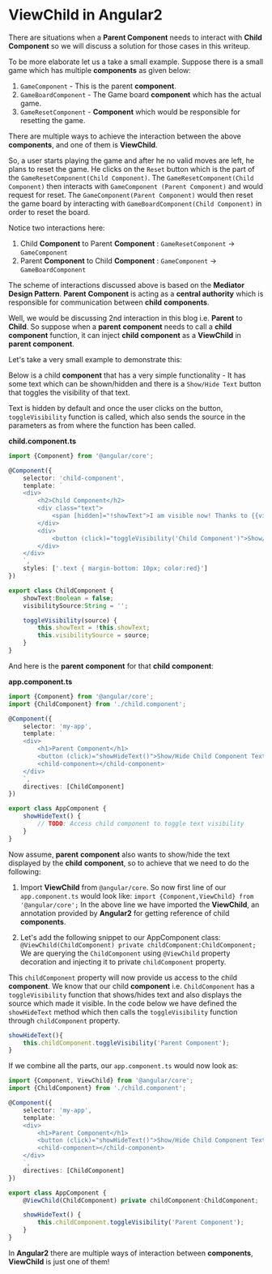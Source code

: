 # ViewChild in Angular2

There are situations when a **Parent Component** needs to interact with **Child Component** so we will discuss a solution for 
those cases in this writeup.

To be more elaborate let us a take a small example. Suppose there is a small game which has multiple **components** as given below:

1. `GameComponent` - This is the parent **component**.
2. `GameBoardComponent` - The Game board **component** which has the actual game.
3. `GameResetComponent` - **Component** which would be responsible for resetting the game.

There are multiple ways to achieve the interaction between the above **components**, and one of them is **ViewChild**.

So, a user starts playing the game and after he no valid moves are left, he plans to reset the game. He clicks on the `Reset` 
button which is the part of the `GameResetComponent(Child Component)`. The `GameResetComponent(Child Component)` then 
interacts with `GameComponent (Parent Component)` and would request for reset. The `GameComponent(Parent Component)` would 
then reset the game board by interacting with `GameBoardComponent(Child Component)` in order to reset the board.

Notice two interactions here:

1. Child **Component** to Parent **Component** : `GameResetComponent` -> `GameComponent`
2. Parent **Component** to Child **Component** : `GameComponent` -> `GameBoardComponent`

The scheme of interactions discussed above is based on the **Mediator Design Pattern**. **Parent** **Component** is acting as a 
**central authority** which is responsible for communication between **child** **components**.

Well, we would be discussing 2nd interaction in this blog i.e. **Parent** to **Child**. So suppose when a **parent** **component** needs 
to call a **child** **component** function, it can inject **child** **component** as a **ViewChild** in **parent component**.

Let's take a very small example to demonstrate this:

Below is a child **component** that has a very simple functionality - It has some text which can be shown/hidden and there is a `Show/Hide Text` 
button that toggles the visibility of that text.

Text is hidden by default and once the user clicks on the button, `toggleVisibility` function is called, which also sends the source in the 
parameters as from where the function has been called.

**child.component.ts**
```TypeScript
import {Component} from '@angular/core';

@Component({
    selector: 'child-component',
    template: `
    <div>
        <h2>Child Component</h2>
        <div class="text">
            <span [hidden]="!showText">I am visible now! Thanks to {{visibilitySource}}</span>
        </div>
        <div>
            <button (click)="toggleVisibility('Child Component')">Show/Hide Text</button>
        </div>
    </div>
    `,
    styles: ['.text { margin-bottom: 10px; color:red}']
})

export class ChildComponent {
    showText:Boolean = false;
    visibilitySource:String = '';

    toggleVisibility(source) {
        this.showText = !this.showText;
        this.visibilitySource = source;
    }
}
```

And here is the **parent** **component** for that **child** **component**:

**app.component.ts**
```TypeScript
import {Component} from '@angular/core';
import {ChildComponent} from './child.component';

@Component({
    selector: 'my-app',
    template: `
    <div>
        <h1>Parent Component</h1>
        <button (click)="showHideText()">Show/Hide Child Component Text</button>
        <child-component></child-component>
    </div>
    `,
    directives: [ChildComponent]
})

export class AppComponent {
    showHideText() {
        // TODO: Access child component to toggle text visibility
    }
}
```

Now assume, **parent** **component** also wants to show/hide the text displayed by the **child** **component**, so to achieve that we need to do 
the following:

1. Import **ViewChild** from `@angular/core`. So now first line of our `app.component.ts` would look like:
    `import {Component,ViewChild} from '@angular/core';`
    In the above line we have imported the **ViewChild**, an annotation provided by **Angular2** for getting reference of child **components**.

2. Let's add the following snippet to our AppComponent class:
    `@ViewChild(ChildComponent) private childComponent:ChildComponent;`
    We are querying the `ChildComponent` using `@ViewChild` property decoration and injecting it to private `childComponent` property.

This `childComponent` property will now provide us access to the child **component**. We know that our child **component** i.e. `ChildComponent` 
has a `toggleVisibility` function that shows/hides text and also displays the source which made it visible. In the code below we have 
defined the `showHideText` method which then calls the `toggleVisibility` function through `childComponent` property.

```TypeScript
showHideText(){
    this.childComponent.toggleVisibility('Parent Component');
}
```

If we combine all the parts, our `app.component.ts` would now look as:

```TypeScript
import {Component, ViewChild} from '@angular/core';
import {ChildComponent} from './child.component';

@Component({
    selector: 'my-app',
    template: `
    <div>
        <h1>Parent Component</h1>
        <button (click)="showHideText()">Show/Hide Child Component Text</button>
        <child-component></child-component>
    </div>
    `,
    directives: [ChildComponent]
})

export class AppComponent {
    @ViewChild(ChildComponent) private childComponent:ChildComponent;

    showHideText() {
        this.childComponent.toggleVisibility('Parent Component');
    }
}
```

In **Angular2** there are multiple ways of interaction between **components**, **ViewChild** is just one of them!